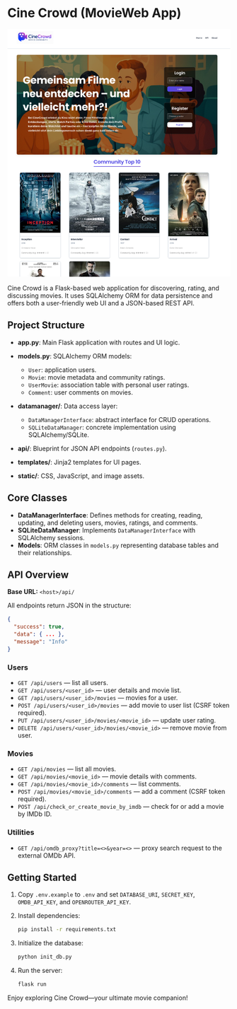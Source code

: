 # Cine Crowd (MovieWeb App)

![Cine Crowd Screenshot](static/img/screenshotCineCrowd.png)

Cine Crowd is a Flask-based web application for discovering, rating, and discussing movies. It uses SQLAlchemy ORM for data persistence and offers both a user-friendly web UI and a JSON-based REST API.

## Project Structure

* **app.py**: Main Flask application with routes and UI logic.
* **models.py**: SQLAlchemy ORM models:

  * `User`: application users.
  * `Movie`: movie metadata and community ratings.
  * `UserMovie`: association table with personal user ratings.
  * `Comment`: user comments on movies.
* **datamanager/**: Data access layer:

  * `DataManagerInterface`: abstract interface for CRUD operations.
  * `SQLiteDataManager`: concrete implementation using SQLAlchemy/SQLite.
* **api/**: Blueprint for JSON API endpoints (`routes.py`).
* **templates/**: Jinja2 templates for UI pages.
* **static/**: CSS, JavaScript, and image assets.

## Core Classes

* **DataManagerInterface**: Defines methods for creating, reading, updating, and deleting users, movies, ratings, and comments.
* **SQLiteDataManager**: Implements `DataManagerInterface` with SQLAlchemy sessions.
* **Models**: ORM classes in `models.py` representing database tables and their relationships.

## API Overview

**Base URL:** `<host>/api/`

All endpoints return JSON in the structure:

```json
{
  "success": true,
  "data": { ... },
  "message": "Info"
}
```

### Users

* `GET /api/users` — list all users.
* `GET /api/users/<user_id>` — user details and movie list.
* `GET /api/users/<user_id>/movies` — movies for a user.
* `POST /api/users/<user_id>/movies` — add movie to user list (CSRF token required).
* `PUT /api/users/<user_id>/movies/<movie_id>` — update user rating.
* `DELETE /api/users/<user_id>/movies/<movie_id>` — remove movie from user.

### Movies

* `GET /api/movies` — list all movies.
* `GET /api/movies/<movie_id>` — movie details with comments.
* `GET /api/movies/<movie_id>/comments` — list comments.
* `POST /api/movies/<movie_id>/comments` — add a comment (CSRF token required).
* `POST /api/check_or_create_movie_by_imdb` — check for or add a movie by IMDb ID.

### Utilities

* `GET /api/omdb_proxy?title=<>&year=<>` — proxy search request to the external OMDb API.

## Getting Started

1. Copy `.env.example` to `.env` and set `DATABASE_URI`, `SECRET_KEY`, `OMDB_API_KEY`, and `OPENROUTER_API_KEY`.
2. Install dependencies:

   ```bash
   pip install -r requirements.txt
   ```
3. Initialize the database:

   ```bash
   python init_db.py
   ```
4. Run the server:

   ```bash
   flask run
   ```

Enjoy exploring Cine Crowd—your ultimate movie companion!
